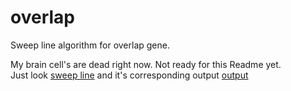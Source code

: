 # overlap #
Sweep line algorithm for overlap gene.

My brain cell's are dead right now. Not ready for this Readme yet.  
Just look [sweep line](overlap_sweepline.py) and it's corresponding output [output](overlap_sweepline)
